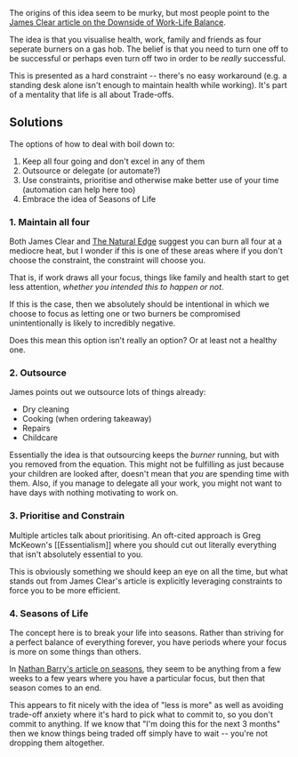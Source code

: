 The origins of this idea seem to be murky, but most people point to the [James Clear article on the Downside of Work-Life Balance](https://jamesclear.com/four-burners-theory).

The idea is that you visualise health, work, family and friends as four seperate burners on a gas hob. The belief is that you need to turn one off to be successful or perhaps even turn off two in order to be _really_ successful.

This is presented as a hard constraint -- there's no easy workaround (e.g. a standing desk alone isn't enough to maintain health while working). It's part of a mentality that life is all about Trade-offs.

## Solutions

The options of how to deal with boil down to:

1. Keep all four going and don't excel in any of them
2. Outsource or delegate (or automate?)
3. Use constraints, prioritise and otherwise make better use of your time (automation can help here too)
4. Embrace the idea of Seasons of Life

### 1. Maintain all four

Both James Clear and [The Natural Edge](https://thenaturaledge.com/fourburners/) suggest you can burn all four at a mediocre heat, but I wonder if this is one of these areas where if you don't choose the constraint, the constraint will choose you.

That is, if work draws all your focus, things like family and health start to get less attention, _whether you intended this to happen or not_.

If this is the case, then we absolutely should be intentional in which we choose to focus as letting one or two burners be compromised unintentionally is likely to incredibly negative.

Does this mean this option isn't really an option? Or at least not a healthy one.

### 2. Outsource

James points out we outsource lots of things already:

- Dry cleaning
- Cooking (when ordering takeaway)
- Repairs
- Childcare

Essentially the idea is that outsourcing keeps the _burner_ running, but with you removed from the equation. This might not be fulfilling as just because your children are looked after, doesn't mean that _you_ are spending time with them. Also, if you manage to delegate all your work, you might not want to have days with nothing motivating to work on.

### 3. Prioritise and Constrain

Multiple articles talk about prioritising. An oft-cited approach is Greg McKeown's [[Essentialism]] where you should cut out literally everything that isn't absolutely essential to you.

This is obviously something we should keep an eye on all the time, but what stands out from James Clear's article is explicitly leveraging constraints to force you to be more efficient.

### 4. Seasons of Life

The concept here is to break your life into seasons. Rather than striving for a perfect balance of everything forever, you have periods where your focus is more on some things than others.

In [Nathan Barry's article on seasons](http://nathanbarry.com/seasons/), they seem to be anything from a few weeks to a few years where you have a particular focus, but then that season comes to an end.

This appears to fit nicely with the idea of "less is more" as well as avoiding trade-off anxiety where it's hard to pick what to commit to, so you don't commit to anything. If we know that "I'm doing this for the next 3 months" then we know things being traded off simply have to wait -- you're not dropping them altogether.
